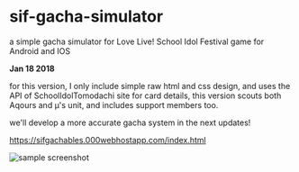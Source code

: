 # sif-gacha-simulator
a simple gacha simulator for Love Live! School Idol Festival game for Android and IOS

**Jan 18 2018**

for this version, I only include simple raw html and css design, and uses the API of SchoolIdolTomodachi site for card details, this version scouts both Aqours and µ's unit, and includes support members too.

we'll develop a more accurate gacha system in the next updates!

https://sifgachables.000webhostapp.com/index.html

![sample screenshot](https://i.imgur.com/ev9R6NE.png)
